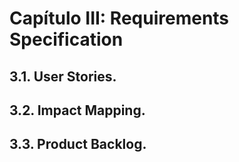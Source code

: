 # Capítulo III: Requirements Specification

## 3.1. User Stories.

## 3.2. Impact Mapping.

## 3.3. Product Backlog.